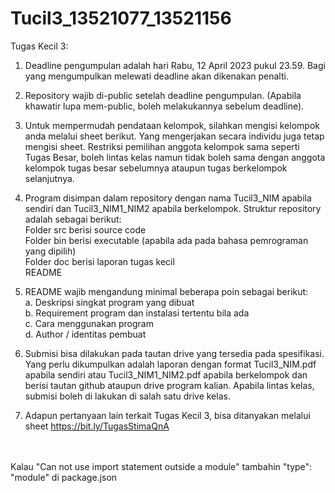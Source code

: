 # Tucil3_13521077_13521156

Tugas Kecil 3:
1. Deadline pengumpulan adalah hari Rabu, 12 April 2023 pukul 23.59. Bagi yang mengumpulkan melewati deadline akan dikenakan penalti. 
2. Repository wajib di-public setelah deadline pengumpulan. (Apabila khawatir lupa mem-public, boleh melakukannya sebelum deadline).
3. Untuk mempermudah pendataan kelompok, silahkan mengisi kelompok anda melalui sheet berikut. Yang mengerjakan secara individu juga tetap mengisi sheet. Restriksi pemilihan anggota kelompok sama seperti Tugas Besar, boleh lintas kelas namun tidak boleh sama dengan anggota kelompok tugas besar sebelumnya ataupun tugas berkelompok selanjutnya.
4. Program disimpan dalam repository dengan nama Tucil3_NIM apabila sendiri dan Tucil3_NIM1_NIM2 apabila berkelompok. Struktur repository adalah sebagai berikut:<br>
   Folder src berisi source code<br>
   Folder bin berisi executable (apabila ada pada bahasa pemrograman yang dipilih)<br>
   Folder doc berisi laporan tugas kecil<br>
   README

5. README wajib mengandung minimal beberapa poin sebagai berikut:<br>
   a. Deskripsi singkat program yang dibuat<br>
   b. Requirement program dan instalasi tertentu bila ada<br>
   c. Cara menggunakan program<br>
   d. Author / identitas pembuat<br>

6. Submisi bisa dilakukan pada tautan drive yang tersedia pada spesifikasi. Yang perlu dikumpulkan adalah laporan dengan format Tucil3_NIM.pdf apabila sendiri atau Tucil3_NIM1_NIM2.pdf apabila berkelompok dan berisi tautan github ataupun drive program kalian. Apabila lintas kelas, submisi boleh di lakukan di salah satu drive kelas.
7. Adapun pertanyaan lain terkait Tugas Kecil 3, bisa ditanyakan melalui sheet https://bit.ly/TugasStimaQnA 

<br><br>
Kalau "Can not use import statement outside a module" tambahin "type": "module" di package.json
